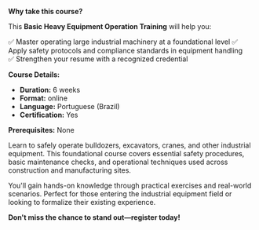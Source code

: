 **Why take this course?**

This **Basic Heavy Equipment Operation Training** will help you:

✅ Master operating large industrial machinery at a foundational level
✅ Apply safety protocols and compliance standards in equipment handling  
✅ Strengthen your resume with a recognized credential

**Course Details:**
- **Duration:** 6 weeks
- **Format:** online
- **Language:** Portuguese (Brazil)
- **Certification:** Yes

**Prerequisites:**
None

Learn to safely operate bulldozers, excavators, cranes, and other industrial equipment. This foundational course covers essential safety procedures, basic maintenance checks, and operational techniques used across construction and manufacturing sites.

You'll gain hands-on knowledge through practical exercises and real-world scenarios. Perfect for those entering the industrial equipment field or looking to formalize their existing experience.

**Don't miss the chance to stand out—register today!**